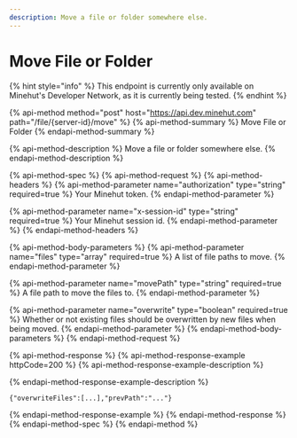 ```yaml
---
description: Move a file or folder somewhere else.
---
```


# Move File or Folder

{% hint style="info" %}
This endpoint is currently only available on Minehut's Developer Network, as it is currently being tested.
{% endhint %}

{% api-method method="post" host="https://api.dev.minehut.com" path="/file/{server-id}/move" %}
{% api-method-summary %}
Move File or Folder
{% endapi-method-summary %}

{% api-method-description %}
Move a file or folder somewhere else.
{% endapi-method-description %}

{% api-method-spec %}
{% api-method-request %}
{% api-method-headers %}
{% api-method-parameter name="authorization" type="string" required=true %}
Your Minehut token.
{% endapi-method-parameter %}

{% api-method-parameter name="x-session-id" type="string" required=true %}
Your Minehut session id.
{% endapi-method-parameter %}
{% endapi-method-headers %}

{% api-method-body-parameters %}
{% api-method-parameter name="files" type="array" required=true %}
A list of file paths to move.
{% endapi-method-parameter %}

{% api-method-parameter name="movePath" type="string" required=true %}
A file path to move the files to.
{% endapi-method-parameter %}

{% api-method-parameter name="overwrite" type="boolean" required=true %}
Whether or not existing files should be overwritten by new files when being moved.
{% endapi-method-parameter %}
{% endapi-method-body-parameters %}
{% endapi-method-request %}

{% api-method-response %}
{% api-method-response-example httpCode=200 %}
{% api-method-response-example-description %}

{% endapi-method-response-example-description %}

```
{"overwriteFiles":[...],"prevPath":"..."}
```
{% endapi-method-response-example %}
{% endapi-method-response %}
{% endapi-method-spec %}
{% endapi-method %}

